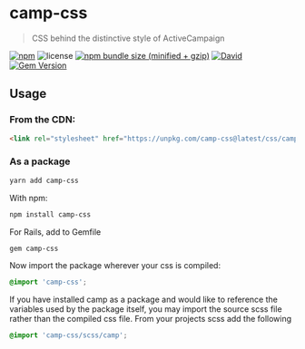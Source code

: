 # camp-css

> CSS behind the distinctive style of ActiveCampaign

[![npm](https://img.shields.io/npm/v/camp-css.svg)](https://www.npmjs.com/package/camp-css)
![license](https://img.shields.io/github/license/activecampaign/camp-css.svg)
[![npm bundle size (minified + gzip)](https://img.shields.io/bundlephobia/min/camp-css.svg)](https://bundlephobia.com/result?p=camp-css)
[![David](https://img.shields.io/david/dev/activecampaign/camp-css.svg)](https://david-dm.org/activecampaign/camp-css?type=dev)
[![Gem Version](https://badge.fury.io/rb/camp-css.svg)](https://badge.fury.io/rb/camp-css)

## Usage

### From the CDN:

```html
<link rel="stylesheet" href="https://unpkg.com/camp-css@latest/css/camp.min.css">
```

### As a package

```sh
yarn add camp-css
```

With npm:

```sh
npm install camp-css
```

For Rails, add to Gemfile
```sh
gem camp-css
```

Now import the package wherever your css is compiled:

```css
@import 'camp-css';
```


If you have installed camp as a package and would like to reference the variables used by the package itself, you may import the source scss file rather than the compiled css file. From your projects scss add the following

```scss
@import 'camp-css/scss/camp';
```
